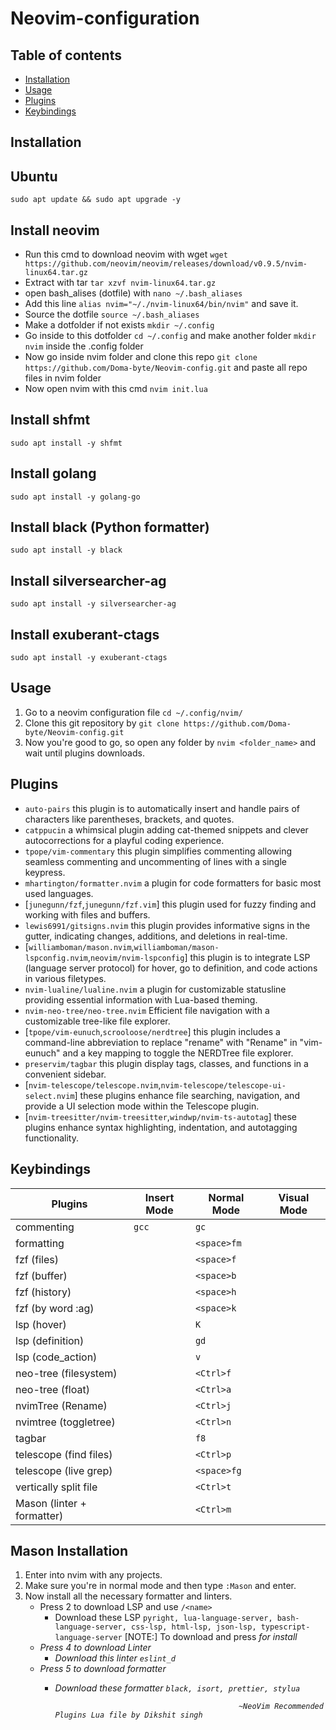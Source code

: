 # Neovim-configuration

## Table of contents

- [Installation](#installation)
- [Usage](#usage)
- [Plugins](#plugins)
- [Keybindings](#keybindings)

## Installation

## Ubuntu

```
sudo apt update && sudo apt upgrade -y
```
## Install neovim
- Run this cmd to download neovim with wget ```wget https://github.com/neovim/neovim/releases/download/v0.9.5/nvim-linux64.tar.gz```
- Extract with tar ```tar xzvf nvim-linux64.tar.gz```
- open bash_alises (dotfile) with ```nano ~/.bash_aliases```
- Add this line ```alias nvim="~/./nvim-linux64/bin/nvim"``` and save it.
- Source the dotfile ```source ~/.bash_aliases```
- Make a dotfolder if not exists ```mkdir ~/.config```
- Go inside to this dotfolder ```cd ~/.config``` and make another folder ```mkdir nvim``` inside the .config folder
- Now go inside nvim folder and clone this repo ```git clone https://github.com/Doma-byte/Neovim-config.git``` and paste all repo files in nvim folder
- Now open nvim with this cmd ```nvim init.lua```
## Install shfmt
```
sudo apt install -y shfmt
```

## Install golang
```
sudo apt install -y golang-go
```

## Install black (Python formatter)
```
sudo apt install -y black
```
## Install silversearcher-ag
```
sudo apt install -y silversearcher-ag
```

## Install exuberant-ctags
```
sudo apt install -y exuberant-ctags
```

## Usage

1. Go to a neovim configuration file ```cd ~/.config/nvim/```
2. Clone this git repository by ```git clone https://github.com/Doma-byte/Neovim-config.git```
3. Now you're good to go, so open any folder by ```nvim <folder_name>``` and wait until plugins downloads.

## Plugins

- `auto-pairs` this plugin is to automatically insert and handle pairs of characters like parentheses, brackets, and quotes.
- `catppucin` a whimsical plugin adding cat-themed snippets and clever autocorrections for a playful coding experience.
- `tpope/vim-commentary` this plugin simplifies commenting allowing seamless commenting and uncommenting of lines with a single keypress.
- `mhartington/formatter.nvim` a plugin for code formatters for basic most used languages.
- [`junegunn/fzf`,`junegunn/fzf.vim`] this plugin used for fuzzy finding and working with files and buffers.
- `lewis6991/gitsigns.nvim` this plugin provides informative signs in the gutter, indicating changes, additions, and deletions in real-time.
- [`williamboman/mason.nvim`,`williamboman/mason-lspconfig.nvim`,`neovim/nvim-lspconfig`] this plugin is to integrate LSP (language server protocol) for hover, go to definition, and code actions in various filetypes.
- `nvim-lualine/lualine.nvim` a plugin for customizable statusline providing essential information with Lua-based theming.
- `nvim-neo-tree/neo-tree.nvim` Efficient file navigation with a customizable tree-like file explorer.
- [`tpope/vim-eunuch`,`scrooloose/nerdtree`] this plugin includes a command-line abbreviation to replace "rename" with "Rename" in "vim-eunuch" and a key mapping to toggle the NERDTree file explorer.
- `preservim/tagbar` this plugin display tags, classes, and functions in a convenient sidebar.
- [`nvim-telescope/telescope.nvim`,`nvim-telescope/telescope-ui-select.nvim`] these plugins enhance file searching, navigation, and provide a UI selection mode within the Telescope plugin.
- [`nvim-treesitter/nvim-treesitter`,`windwp/nvim-ts-autotag`] these plugins enhance syntax highlighting, indentation, and autotagging functionality.

## Keybindings

| Plugins                       | Insert Mode               | Normal Mode              | Visual Mode              |
| ----------------------------- | ------------------------- | ------------------------ | ------------------------ |
| commenting                    | `gcc`                     | `gc`                     |                          |
| formatting                    |                           | `<space>fm`              |                          |
| fzf (files)                   |                           | `<space>f`               |                          |
| fzf (buffer)                  |                           | `<space>b`               |                          |
| fzf (history)                 |                           | `<space>h`               |                          |
| fzf (by word :ag)             |                           | `<space>k`               |                          |
| lsp (hover)                   |                           | `K`                      |                          |
| lsp (definition)              |                           | `gd`                     |                          |
| lsp (code_action)             |                           | `v`                      |                          |
| neo-tree (filesystem)         |                           | `<Ctrl>f`                |                          |
| neo-tree (float)              |                           | `<Ctrl>a`                |                          |
| nvimTree (Rename)             |                           | `<Ctrl>j`                |                          |
| nvimtree (toggletree)         |                           | `<Ctrl>n`                |                          |
| tagbar                        |                           | `f8`                     |                          |
| telescope (find files)        |                           | `<Ctrl>p`                |                          |
| telescope (live grep)         |                           | `<space>fg`              |                          |
| vertically split file         |                           | `<Ctrl>t`                |                          |
| Mason (linter + formatter)    |                           | `<Ctrl>m`                |                          |

## Mason Installation

1. Enter into nvim with any projects.
2. Make sure you're in normal mode and then type ```:Mason``` and enter.
3. Now install all the necessary formatter and linters.
    - Press 2 to download LSP and use ```/<name>```
        - Download these LSP ```pyright, lua-language-server, bash-language-server, css-lsp, html-lsp, json-lsp, typescript-language-server```
        [NOTE:] To download <Enter> and press <i> for install
    - Press 4 to download Linter
        - Download this linter ```eslint_d```
    - Press 5 to download formatter
        - Download these formatter ```black, isort, prettier, stylua```

                                                       ~NeoVim Recommended Plugins Lua file by Dikshit singh
